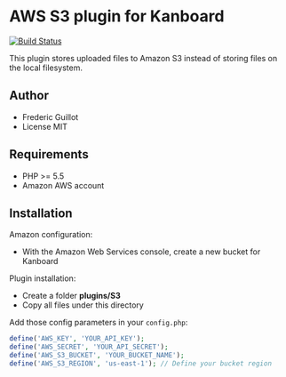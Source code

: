 AWS S3 plugin for Kanboard
==========================

[![Build Status](https://travis-ci.org/kanboard/plugin-s3.svg?branch=master)](https://travis-ci.org/kanboard/plugin-s3)

This plugin stores uploaded files to Amazon S3 instead of storing files on the local filesystem.

Author
------

- Frederic Guillot
- License MIT

Requirements
------------

- PHP >= 5.5
- Amazon AWS account

Installation
------------

Amazon configuration:

- With the Amazon Web Services console, create a new bucket for Kanboard

Plugin installation:

- Create a folder **plugins/S3**
- Copy all files under this directory

Add those config parameters in your `config.php`:

```php
define('AWS_KEY', 'YOUR_API_KEY');
define('AWS_SECRET', 'YOUR_API_SECRET');
define('AWS_S3_BUCKET', 'YOUR_BUCKET_NAME');
define('AWS_S3_REGION', 'us-east-1'); // Define your bucket region
```

